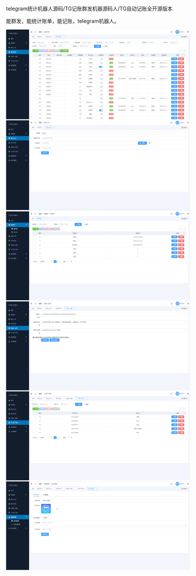 telegram统计机器人源码/TG记账群发机器源码人/TG自动记账全开源版本

能群发，能统计账单，能记账，telegram机器人。


![Log](统计机器人源码TG记账群发机器源码人TG自动记账/Log/a.jpg)
![Log](统计机器人源码TG记账群发机器源码人TG自动记账/Log/b.jpg)    
![Log](统计机器人源码TG记账群发机器源码人TG自动记账/Log/c.jpg)    
![Log](统计机器人源码TG记账群发机器源码人TG自动记账/Log/d.jpg)    
![Log](统计机器人源码TG记账群发机器源码人TG自动记账/Log/e.jpg)    
![Log](统计机器人源码TG记账群发机器源码人TG自动记账/Log/f.jpg)    
